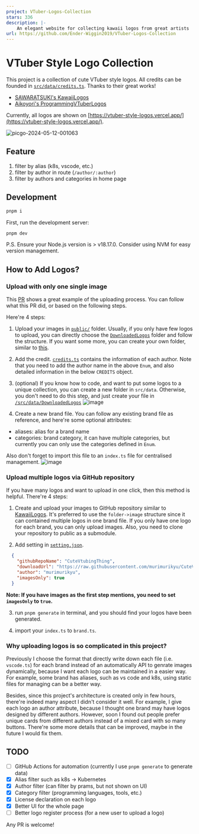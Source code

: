 ```yaml
---
project: VTuber-Logos-Collection
stars: 336
description: |-
    An elegant website for collecting kawaii logos from great artists
url: https://github.com/Ender-Wiggin2019/VTuber-Logos-Collection
---
```


# VTuber Style Logo Collection

This project is a collection of cute VTuber style logos. All credits can be founded in [`src/data/credits.ts`](https://github.com/Ender-Wiggin2019/VTuber-Logos-Collection/blob/main/src/data/credits.ts). Thanks to their great works!

- [SAWARATSUKI's KawaiiLogos](https://github.com/SAWARATSUKI/KawaiiLogos)
- [Aikoyori's ProgrammingVTuberLogos](https://github.com/Aikoyori/ProgrammingVTuberLogos)

Currently, all logos are shown on [https://vtuber-style-logos.vercel.app/](https://vtuber-style-logos.vercel.app/).

![picgo-2024-05-12-001063](https://github.com/Ender-Wiggin2019/VTuber-Logos-Collection/assets/49976407/ce7afc00-c040-4dde-b766-37e04bb7577b)

## Feature

1. filter by alias (k8s, vscode, etc.)
2. filter by author in route (`/author/:author`)
3. filter by authors and categories in home page

## Development

```bash
pnpm i
```

First, run the development server:

```bash
pnpm dev
```

P.S. Ensure your Node.js version is > v18.17.0. Consider using NVM for easy version management.


## How to Add Logos?

### Upload with only one single image

This [PR](https://github.com/Ender-Wiggin2019/VTuber-Logos-Collection/pull/28/files) shows a great example of the uploading process. You can follow what this PR did, or based on the following steps.

Here're 4 steps:

1. Upload your images in [`public/`](https://github.com/Ender-Wiggin2019/VTuber-Logos-Collection/tree/main/public) folder. Usually, if you only have few logos to upload, you can directly choose the [`DownloadedLogos`](https://github.com/Ender-Wiggin2019/VTuber-Logos-Collection/tree/main/public/DownloadedLogos) folder and follow the structure. If you want some more, you can create your own folder, similar to [this](https://github.com/Ender-Wiggin2019/VTuber-Logos-Collection/tree/main/public/VtuberLogos/LinuxMint).

2. Add the credit. [`credits.ts`](https://github.com/Ender-Wiggin2019/VTuber-Logos-Collection/blob/main/src/data/credits.ts) contains the information of each author. Note that you need to add the author name in the above `Enum`, and also detailed information in the below `CREDITS` object.

3. (optional) If you know how to code, and want to put some logos to a unique collection, you can create a new folder in `src/data`. Otherwise, you don't need to do this step, and just create your file in [`/src/data/DownloadedLogos`](https://github.com/Ender-Wiggin2019/VTuber-Logos-Collection/tree/main/src/data/DownloadedLogos)
![image](https://github.com/Ender-Wiggin2019/VTuber-Logos-Collection/assets/49976407/420c2613-bd1f-4d3b-8978-8da6acad9e5f)

4. Create a new brand file. You can follow any existing brand file as reference, and here're some optional attributes:
- aliases: alias for a brand name
- categories: brand category, it can have multiple categories, but currently you can only use the categories defined in `Enum`.

Also don't forget to import this file to an `index.ts` file for centralised management.
![image](https://github.com/Ender-Wiggin2019/VTuber-Logos-Collection/assets/49976407/d2737afa-3e9f-416b-a172-a44608fc7531)

### Upload multiple logos via GitHub repository

If you have many logos and want to upload in one click, then this method is helpful. There're 4 steps:

1. Create and upload your images to GitHub repository similar to [KawaiiLogos](https://github.com/SAWARATSUKI/KawaiiLogos). It's preferred to use the `folder->image` structure since it can contained multiple logos in one brand file. If you only have one logo for each brand, you can only upload images. Also, you need to clone your repository to public as a submodule.

2. Add setting in [`setting.json`](https://github.com/Ender-Wiggin2019/VTuber-Logos-Collection/blob/main/generate/config/setting.json).
```json
  {
    "githubRepoName": "CuteVtubingThing",
    "downloadUrl": "https://raw.githubusercontent.com/murimurikyu/CuteVtubingThing/main/",
    "author": "murimurikyu",
    "imagesOnly": true
  }
```
**Note: If you have images as the first step mentions, you need to set `imagesOnly` to `true`.**

3. run `pnpm generate` in terminal, and you should find your logos have been generated.

4. import your `index.ts` to `brand.ts`.

### Why uploading logos is so complicated in this project?

Previously I choose the format that directly write down each file (i.e. `vscode.ts`) for each brand instead of an automatically API to genrate images dynamically, because I want each logo can be maintained in a easier way. For example, some brand has aliases, such as vs code and k8s, using static files for managing can be a better way.

Besides, since this project's architecture is created only in few hours, there're indeed many aspect I didn't consider it well. For example, I give each logo an author attribute, because I thought one brand may have logos designed by different authors. However, soon I found out people prefer unique cards from different authors instead of a mixed card with so many buttons. There're some more details that can be improved, maybe in the future I would fix them.

## TODO

- [ ] GitHub Actions for automation (currently I use `pnpm generate` to generate data)
- [X] Alias filter such as k8s -> Kubernetes
- [X] Author filter (can filter by prams, but not shown on UI)
- [X] Category filter (programming languages, tools, etc.)
- [X] License declaration on each logo
- [X] Better UI for the whole page
- [ ] Better logo register process (for a new user to upload a logo)

Any PR is welcome!

